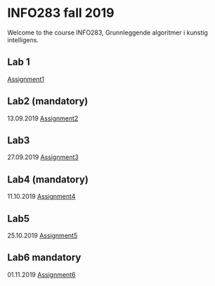 # INFO283 fall 2019
Welcome to the course INFO283, Grunnleggende algoritmer i kunstig intelligens.


## Lab 1
[Assignment1](https://github.com/SonjerBolan/INFO283_V2019/raw/master/LabOppgave1.pdf)

## Lab2 (mandatory)
13.09.2019
[Assignment2](https://www.youtube.com/watch?v=dQw4w9WgXcQ)

## Lab3
27.09.2019
[Assignment3](https://www.youtube.com/watch?v=dQw4w9WgXcQ)
 
## Lab4 (mandatory)
11.10.2019
[Assignment4](https://www.youtube.com/watch?v=dQw4w9WgXcQ)
 
## Lab5
25.10.2019
[Assignment5](https://www.youtube.com/watch?v=dQw4w9WgXcQ)
 
## Lab6 mandatory
01.11.2019
[Assignment6](https://www.youtube.com/watch?v=dQw4w9WgXcQ)
